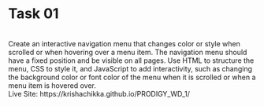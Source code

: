 # Task 01
<br>
Create an interactive navigation menu that changes color or style when scrolled or when hovering over a menu item. The navigation menu should have a fixed position and be visible on all pages. Use HTML to structure the menu, CSS to style it, and JavaScript to add interactivity, such as changing the background color or font color of the menu when it is scrolled or when a menu item is hovered over.
<br>
Live Site: https://krishachikka.github.io/PRODIGY_WD_1/
